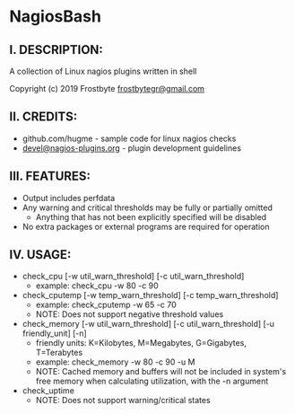 # NagiosBash

## I. DESCRIPTION:

A collection of Linux nagios plugins written in shell

Copyright (c) 2019 Frostbyte <frostbytegr@gmail.com>

## II. CREDITS:

* github.com/hugme - sample code for linux nagios checks
* devel@nagios-plugins.org - plugin development guidelines

## III. FEATURES:

* Output includes perfdata
* Any warning and critical thresholds may be fully or partially omitted
  - Anything that has not been explicitly specified will be disabled
* No extra packages or external programs are required for operation

## IV. USAGE:

* check_cpu [-w util_warn_threshold] [-c util_warn_threshold]
  - example: check_cpu -w 80 -c 90
* check_cputemp [-w temp_warn_threshold] [-c temp_warn_threshold]
  - example: check_cputemp -w 65 -c 70
  - NOTE: Does not support negative threshold values
* check_memory [-w util_warn_threshold] [-c util_warn_threshold] [-u friendly_unit] [-n]
  - friendly units: K=Kilobytes, M=Megabytes, G=Gigabytes, T=Terabytes
  - example: check_memory -w 80 -c 90 -u M
  - NOTE: Cached memory and buffers will not be included in system's free memory when calculating utilization, with the -n argument
* check_uptime
  - NOTE: Does not support warning/critical states
